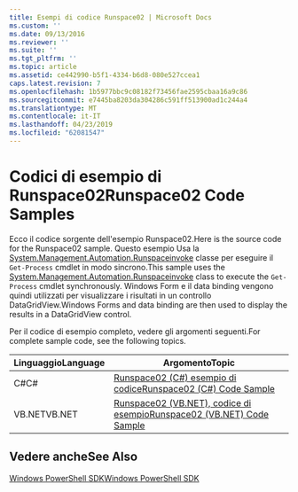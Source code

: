 ```yaml
---
title: Esempi di codice Runspace02 | Microsoft Docs
ms.custom: ''
ms.date: 09/13/2016
ms.reviewer: ''
ms.suite: ''
ms.tgt_pltfrm: ''
ms.topic: article
ms.assetid: ce442990-b5f1-4334-b6d8-080e527ccea1
caps.latest.revision: 7
ms.openlocfilehash: 1b5977bbc9c08182f73456fae2595cbaa16a9c86
ms.sourcegitcommit: e7445ba8203da304286c591ff513900ad1c244a4
ms.translationtype: MT
ms.contentlocale: it-IT
ms.lasthandoff: 04/23/2019
ms.locfileid: "62081547"
---
```

# <a name="runspace02-code-samples"></a><span data-ttu-id="754e7-102">Codici di esempio di Runspace02</span><span class="sxs-lookup"><span data-stu-id="754e7-102">Runspace02 Code Samples</span></span>

<span data-ttu-id="754e7-103">Ecco il codice sorgente dell'esempio Runspace02.</span><span class="sxs-lookup"><span data-stu-id="754e7-103">Here is the source code for the Runspace02 sample.</span></span> <span data-ttu-id="754e7-104">Questo esempio Usa la [System.Management.Automation.Runspaceinvoke](/dotnet/api/System.Management.Automation.RunspaceInvoke) classe per eseguire il `Get-Process` cmdlet in modo sincrono.</span><span class="sxs-lookup"><span data-stu-id="754e7-104">This sample uses the [System.Management.Automation.Runspaceinvoke](/dotnet/api/System.Management.Automation.RunspaceInvoke) class to execute the `Get-Process` cmdlet synchronously.</span></span> <span data-ttu-id="754e7-105">Windows Form e il data binding vengono quindi utilizzati per visualizzare i risultati in un controllo DataGridView.</span><span class="sxs-lookup"><span data-stu-id="754e7-105">Windows Forms and data binding are then used to display the results in a DataGridView control.</span></span>

<span data-ttu-id="754e7-106">Per il codice di esempio completo, vedere gli argomenti seguenti.</span><span class="sxs-lookup"><span data-stu-id="754e7-106">For complete sample code, see the following topics.</span></span>

|<span data-ttu-id="754e7-107">Linguaggio</span><span class="sxs-lookup"><span data-stu-id="754e7-107">Language</span></span>|<span data-ttu-id="754e7-108">Argomento</span><span class="sxs-lookup"><span data-stu-id="754e7-108">Topic</span></span>|
|--------------|-----------|
|<span data-ttu-id="754e7-109">C#</span><span class="sxs-lookup"><span data-stu-id="754e7-109">C#</span></span>|[<span data-ttu-id="754e7-110">Runspace02 (C#) esempio di codice</span><span class="sxs-lookup"><span data-stu-id="754e7-110">Runspace02 (C#) Code Sample</span></span>](./runspace02-csharp-code-sample.md)|
|<span data-ttu-id="754e7-111">VB.NET</span><span class="sxs-lookup"><span data-stu-id="754e7-111">VB.NET</span></span>|[<span data-ttu-id="754e7-112">Runspace02 (VB.NET), codice di esempio</span><span class="sxs-lookup"><span data-stu-id="754e7-112">Runspace02 (VB.NET) Code Sample</span></span>](./runspace02-vb-net-code-sample.md)|

## <a name="see-also"></a><span data-ttu-id="754e7-113">Vedere anche</span><span class="sxs-lookup"><span data-stu-id="754e7-113">See Also</span></span>

[<span data-ttu-id="754e7-114">Windows PowerShell SDK</span><span class="sxs-lookup"><span data-stu-id="754e7-114">Windows PowerShell SDK</span></span>](../windows-powershell-reference.md)